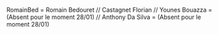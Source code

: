 RomainBed = Romain Bedouret //
Castagnet Florian //
Younes Bouazza = (Absent pour le moment 28/01) //
Anthony Da Silva = (Absent pour le moment 28/01)
 
